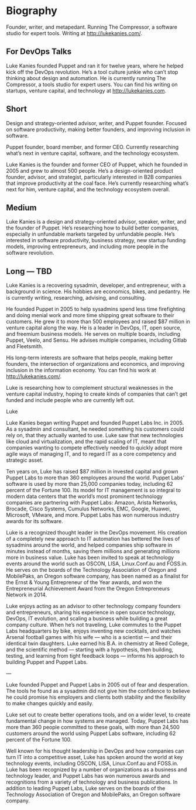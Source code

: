 # Biography
Founder, writer, and metapedant. Running The Compressor, a software studio for expert tools.  Writing at http://lukekanies.com/.

## For DevOps Talks

Luke Kanies founded Puppet and ran it for twelve years, where he helped kick off the DevOps revolution. He’s a tool culture junkie who can’t stop thinking about design and automation. He is currently running The Compressor, a tools studio for expert users. You can find his writing on startups, venture capital, and technology at http://lukekanies.com.

## Short
Design and strategy-oriented advisor, writer, and Puppet founder. Focused on software productivity, making better founders, and improving inclusion in software.

Puppet founder, board member, and former CEO. Currently researching what’s next in venture capital, software, and the technology ecosystem.

Luke Kanies is the founder and former CEO of Puppet, which he founded in 2005 and grew to almost 500 people. He’s a design-oriented product founder, advisor, and strategist, particularly interested in B2B companies that improve productivity at the coal face. He’s currently researching what’s next for him, venture capital, and the technology ecosystem overall.

## Medium
Luke Kanies is a design and strategy-oriented advisor, speaker, writer, and the founder of Puppet. He’s researching how to build better companies, especially in unfundable markets targeted by unfundable people. He’s interested in software productivity, business strategy, new startup funding models, improving entrepreneurs, and including more people in the software revolution.

## Long — TBD

Luke Kanies is a recovering sysadmin, developer, and entrepreneur, with a background in science. His hobbies are economics, bikes, and pedantry. He is currently writing, researching, advising, and consulting. 

He founded Puppet in 2005 to help sysadmins spend less time firefighting and doing menial work and more time shipping great software to their customers. He grew it to more than 500 employees and raised $87 million in venture capital along the way. He is a leader in DevOps, IT, open source, and freemium business models. He serves on multiple boards, including Puppet, Veelo, and Sensu. He advises multiple companies, including Gitlab and Fleetsmith.

His long-term interests are software that helps people, making better founders, the intersection of organizations and economics, and improving inclusion in the information economy. You can find his work at http://lukekanies.com/.



Luke is researching how to complement structural weaknesses in the venture capital industry, hoping to create kinds of companies that can’t get funded and include people who are currently left out.



Luke 

Luke Kanies began writing Puppet and founded Puppet Labs Inc. in 2005. As a sysadmin and consultant, he needed something his customers could rely on, that they actually wanted to use. Luke saw that new technologies like cloud and virtualization, and the rapid scaling of IT, meant that companies wanting to compete effectively needed to quickly adopt more agile ways of managing IT, and to regard IT as a core competency and strategic asset.

Ten years on, Luke has raised $87 million in invested capital and grown Puppet Labs to more than 360 employees around the world. Puppet Labs’ software is used by more than 25,000 companies today, including 62 percent of the Fortune 100. Its model for IT management is so integral to modern data centers that the world’s most prominent technology companies are partnering with Puppet Labs: Amazon, Arista Networks, Brocade, Cisco Systems, Cumulus Networks, EMC, Google, Huawei, Microsoft, VMware, and more. Puppet Labs has won numerous industry awards for its software.

Luke is a recognized thought leader in the DevOps movement. His creation of a completely new approach to IT automation has bettered the lives of sysadmins around the world, and helped companies ship software in minutes instead of months, saving them millions and generating millions more in business value. Luke has been invited to speak at technology events around the world such as OSCON, LISA, Linux.Conf.au and FOSS.in. He serves on the boards of the Technology Association of Oregon and MobilePaks, an Oregon software company, has been named as a finalist for the Ernst & Young Entrepreneur of the Year awards, and won the Entrepreneurial Achievement Award from the Oregon Entrepreneurs Network in 2014. 

Luke enjoys acting as an advisor to other technology company founders and entrepreneurs, sharing his experience in open source technology, DevOps, IT evolution, and scaling a business while building a great company culture. When he’s not traveling, Luke commutes to the Puppet Labs headquarters by bike, enjoys inventing new cocktails, and watches Arsenal football games with his wife — who is a scientist — and their identical twin daughters. Luke earned his B.A. in chemistry at Reed College, and the scientific method — starting with a hypothesis, then building, testing, and learning from tight feedback loops — informs his approach to building Puppet and Puppet Labs.

—

Luke founded Puppet and Puppet Labs in 2005 out of fear and desperation. The tools he found as a sysadmin did not give him the confidence to believe he could promise his employers and clients both stability and the flexibility to make changes quickly and easily. 

Luke set out to create better operations tools, and on a wider level, to create fundamental change in how systems are managed. Today, Puppet Labs has more than 360 people committed to these goals, with more than 24,500 customers around the world using Puppet Labs software, including 62 percent of the Fortune 100.  

Well known for his thought leadership in DevOps and how companies can turn IT into a competitive asset, Luke has spoken around the world at key technology events, including OSCON, LISA, Linux.Conf.au and FOSS.in. Luke has been recognized by a number of organizations as a business and technology leader, and Puppet Labs has won numerous awards and recognitions from a variety of technology and business publications. In addition to leading Puppet Labs, Luke serves on the boards of the Technology Association of Oregon and MobilePaks, an Oregon software company.